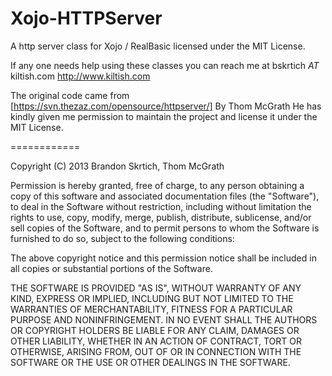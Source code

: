 Xojo-HTTPServer
===============


A http server class for Xojo / RealBasic licensed under the MIT License.


If any one needs help using these classes you can reach me at bskrtich *AT* kiltish.com
http://www.kiltish.com



The original code came from [https://svn.thezaz.com/opensource/httpserver/]
By Thom McGrath
He has kindly given me permission to maintain the project and license it under the MIT License.


============

Copyright (C) 2013 Brandon Skrtich, Thom McGrath

Permission is hereby granted, free of charge, to any person obtaining a copy of this software and associated documentation files (the "Software"), to deal in the Software without restriction, including without limitation the rights to use, copy, modify, merge, publish, distribute, sublicense, and/or sell copies of the Software, and to permit persons to whom the Software is furnished to do so, subject to the following conditions:

The above copyright notice and this permission notice shall be included in all copies or substantial portions of the Software.

THE SOFTWARE IS PROVIDED "AS IS", WITHOUT WARRANTY OF ANY KIND, EXPRESS OR IMPLIED, INCLUDING BUT NOT LIMITED TO THE WARRANTIES OF MERCHANTABILITY, FITNESS FOR A PARTICULAR PURPOSE AND NONINFRINGEMENT. IN NO EVENT SHALL THE AUTHORS OR COPYRIGHT HOLDERS BE LIABLE FOR ANY CLAIM, DAMAGES OR OTHER LIABILITY, WHETHER IN AN ACTION OF CONTRACT, TORT OR OTHERWISE, ARISING FROM, OUT OF OR IN CONNECTION WITH THE SOFTWARE OR THE USE OR OTHER DEALINGS IN THE SOFTWARE.